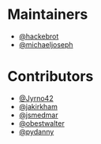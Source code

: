# Maintainers

- [@hackebrot]
- [@michaeljoseph]

[@hackebrot]: https://github.com/hackebrot
[@michaeljoseph]: https://github.com/michaeljoseph

# Contributors

- [@Jyrno42]
- [@jakirkham]
- [@jsmedmar]
- [@obestwalter]
- [@pydanny]

[@Jyrno42]: https://github.com/Jyrno42
[@jakirkham]: https://github.com/jakirkham
[@jsmedmar]: https://github.com/jsmedmar
[@obestwalter]: https://github.com/obestwalter
[@pydanny]: https://github.com/pydanny

